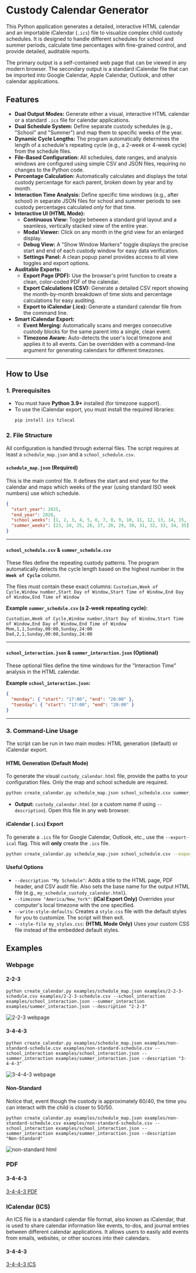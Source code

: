 # Custody Calendar Generator

This Python application generates a detailed, interactive HTML calendar and an importable iCalendar (`.ics`) file to visualize complex child custody schedules. It is designed to handle different schedules for school and summer periods, calculate time percentages with fine-grained control, and provide detailed, auditable reports.

The primary output is a self-contained web page that can be viewed in any modern browser. The secondary output is a standard iCalendar file that can be imported into Google Calendar, Apple Calendar, Outlook, and other calendar applications.

## Features

  * **Dual Output Modes:** Generate either a visual, interactive HTML calendar or a standard `.ics` file for calendar applications.
  * **Dual Schedule System:** Define separate custody schedules (e.g., "School" and "Summer") and map them to specific weeks of the year.
  * **Dynamic Cycle Lengths:** The program automatically determines the length of a schedule's repeating cycle (e.g., a 2-week or 4-week cycle) from the schedule files.
  * **File-Based Configuration:** All schedules, date ranges, and analysis windows are configured using simple CSV and JSON files, requiring no changes to the Python code.
  * **Percentage Calculation:** Automatically calculates and displays the total custody percentage for each parent, broken down by year and by month.
  * **Interaction Time Analysis:** Define specific time windows (e.g., after school) in separate JSON files for school and summer periods to see custody percentages calculated *only* for that time.
  * **Interactive UI (HTML Mode):**
      * **Continuous View:** Toggle between a standard grid layout and a seamless, vertically stacked view of the entire year.
      * **Modal Viewer:** Click on any month in the grid view for an enlarged display.
      * **Debug View:** A "Show Window Markers" toggle displays the precise start and end of each custody window for easy data verification.
      * **Settings Panel:** A clean popup panel provides access to all view toggles and export options.
  * **Auditable Exports:**
      * **Export Page (PDF):** Use the browser's print function to create a clean, color-coded PDF of the calendar.
      * **Export Calculations (CSV):** Generate a detailed CSV report showing the month-by-month breakdown of time slots and percentage calculations for easy auditing.
      * **Export to iCalendar (.ics):** Generate a standard calendar file from the command line.
  * **Smart iCalendar Export:**
      * **Event Merging:** Automatically scans and merges consecutive custody blocks for the same parent into a single, clean event.
      * **Timezone Aware:** Auto-detects the user's local timezone and applies it to all events. Can be overridden with a command-line argument for generating calendars for different timezones.

-----

## How to Use

### 1\. Prerequisites

  * You must have **Python 3.9+** installed (for timezone support).
  * To use the iCalendar export, you must install the required libraries:
    ```sh
    pip install ics tzlocal
    ```

### 2\. File Structure

All configuration is handled through external files. The script requires at least a `schedule_map.json` and a `school_schedule.csv`.

#### **`schedule_map.json` (Required)**

This is the main control file. It defines the start and end year for the calendar and maps which weeks of the year (using standard ISO week numbers) use which schedule.

```json
{
  "start_year": 2025,
  "end_year": 2028,
  "school_weeks": [1, 2, 3, 4, 5, 6, 7, 8, 9, 10, 11, 12, 13, 14, 15, 16, 17, 18, 19, 20, 21, 22, 36, 37, 38, 39, 40, 41, 42, 43, 44, 45, 46, 47, 48, 49, 50, 51, 52],
  "summer_weeks": [23, 24, 25, 26, 27, 28, 29, 30, 31, 32, 33, 34, 35]
}
```

-----

#### **`school_schedule.csv` & `summer_schedule.csv`**

These files define the repeating custody patterns. The program automatically detects the cycle length based on the highest number in the **`Week of Cycle`** column.

The files must contain these exact columns:
`Custodian,Week of Cycle,Window number,Start Day of Window,Start Time of Window,End Day of Window,End Time of Window`

**Example `summer_schedule.csv` (a 2-week repeating cycle):**

```csv
Custodian,Week of Cycle,Window number,Start Day of Window,Start Time of Window,End Day of Window,End Time of Window
Mom,1,1,Sunday,00:00,Sunday,24:00
Dad,2,1,Sunday,00:00,Sunday,24:00
```

-----

#### **`school_interaction.json` & `summer_interaction.json` (Optional)**

These optional files define the time windows for the "Interaction Time" analysis in the HTML calendar.

**Example `school_interaction.json`:**

```json
{
  "monday": { "start": "17:00", "end": "20:00" },
  "tuesday": { "start": "17:00", "end": "20:00" }
}
```

-----

### 3\. Command-Line Usage

The script can be run in two main modes: HTML generation (default) or iCalendar export.

#### **HTML Generation (Default Mode)**

To generate the visual `custody_calendar.html` file, provide the paths to your configuration files. Only the map and school schedule are required.

```sh
python create_calendar.py schedule_map.json school_schedule.csv summer_schedule.csv
```

  * **Output:** `custody_calendar.html` (or a custom name if using `--description`). Open this file in any web browser.

#### **iCalendar (`.ics`) Export**

To generate a `.ics` file for Google Calendar, Outlook, etc., use the `--export-ical` flag. This will **only** create the `.ics` file.

```sh
python create_calendar.py schedule_map.json school_schedule.csv --export-ical "My Calendar.ics"
```

#### **Useful Options**

  * `--description "My Schedule"`: Adds a title to the HTML page, PDF header, and CSV audit file. Also sets the base name for the output HTML file (e.g., `my_schedule_custody_calendar.html`).
  * `--timezone "America/New_York"`: **(iCal Export Only)** Overrides your computer's local timezone with the one specified.
  * `--write-style-defaults`: Creates a `style.css` file with the default styles for you to customize. The script will then exit.
  * `--style-file my_styles.css`: **(HTML Mode Only)** Uses your custom CSS file instead of the embedded default styles.

## Examples

### Webpage

#### 2-2-3

`python create_calendar.py examples/schedule_map.json examples/2-2-3-schedule.csv examples/2-2-3-schedule.csv --school_interaction examples/school_interaction.json --summer_interaction examples/summer_interaction.json --description "2-2-3"`

![2-2-3 webpage](examples/2-2-3-webpage.png)
#### 3-4-4-3

`python create_calendar.py examples/schedule_map.json examples/non-standard-schedule.csv examples/non-standard-schedule.csv --school_interaction examples/school_interaction.json --summer_interaction examples/summer_interaction.json --description "3-4-4-3"`

![3-4-4-3 webpage](examples/3-4-4-3-webpage.png)
#### Non-Standard

Notice that, event though the custody is approximately 60/40, the time you can interact with the child is closer to 50/50.

`python create_calendar.py examples/schedule_map.json examples/non-standard-schedule.csv examples/non-standard-schedule.csv --school_interaction examples/school_interaction.json --summer_interaction examples/summer_interaction.json --description "Non-Standard"`

![non-standard html](examples/non-standard-webpage.png)

### PDF

#### 3-4-4-3

[3-4-4-3 PDF](examples/3-4-4-3.pdf)

### ICalendar (ICS)

An ICS file is a standard calendar file format, also known as iCalendar, that is used to share calendar information like events, to-dos, and journal entries between different calendar applications. It allows users to easily add events from emails, websites, or other sources into their calendars. 

#### 3-4-4-3

[3-4-4-3 ICS](examples/3-4-4-3.ICS)

